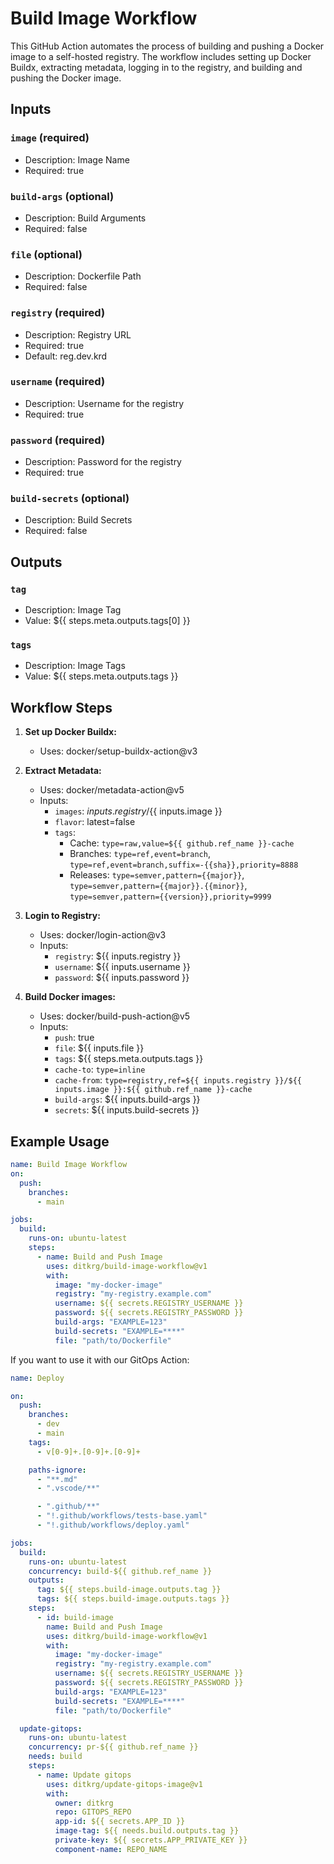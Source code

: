 # Build Image Workflow

This GitHub Action automates the process of building and pushing a Docker image to a self-hosted registry. The workflow includes setting up Docker Buildx, extracting metadata, logging in to the registry, and building and pushing the Docker image.

## Inputs

### `image` (required)
- Description: Image Name
- Required: true

### `build-args` (optional)
- Description: Build Arguments
- Required: false

### `file` (optional)
- Description: Dockerfile Path
- Required: false

### `registry` (required)
- Description: Registry URL
- Required: true
- Default: reg.dev.krd

### `username` (required)
- Description: Username for the registry
- Required: true

### `password` (required)
- Description: Password for the registry
- Required: true

### `build-secrets` (optional)
- Description: Build Secrets
- Required: false

## Outputs

### `tag`
- Description: Image Tag
- Value: ${{ steps.meta.outputs.tags[0] }}

### `tags`
- Description: Image Tags
- Value: ${{ steps.meta.outputs.tags }}

## Workflow Steps

1. **Set up Docker Buildx:**
   - Uses: docker/setup-buildx-action@v3

2. **Extract Metadata:**
   - Uses: docker/metadata-action@v5
   - Inputs:
     - `images`: ${{ inputs.registry }}/${{ inputs.image }}
     - `flavor`: latest=false
     - `tags`:
       - Cache: `type=raw,value=${{ github.ref_name }}-cache`
       - Branches: `type=ref,event=branch`, `type=ref,event=branch,suffix=-{{sha}},priority=8888`
       - Releases: `type=semver,pattern={{major}}`, `type=semver,pattern={{major}}.{{minor}}`, `type=semver,pattern={{version}},priority=9999`

3. **Login to Registry:**
   - Uses: docker/login-action@v3
   - Inputs:
     - `registry`: ${{ inputs.registry }}
     - `username`: ${{ inputs.username }}
     - `password`: ${{ inputs.password }}

4. **Build Docker images:**
   - Uses: docker/build-push-action@v5
   - Inputs:
     - `push`: true
     - `file`: ${{ inputs.file }}
     - `tags`: ${{ steps.meta.outputs.tags }}
     - `cache-to`: `type=inline`
     - `cache-from`: `type=registry,ref=${{ inputs.registry }}/${{ inputs.image }}:${{ github.ref_name }}-cache`
     - `build-args`: ${{ inputs.build-args }}
     - `secrets`: ${{ inputs.build-secrets }}

## Example Usage

```yaml
name: Build Image Workflow
on:
  push:
    branches:
      - main

jobs:
  build:
    runs-on: ubuntu-latest
    steps:
      - name: Build and Push Image
        uses: ditkrg/build-image-workflow@v1
        with:
          image: "my-docker-image"
          registry: "my-registry.example.com"
          username: ${{ secrets.REGISTRY_USERNAME }}
          password: ${{ secrets.REGISTRY_PASSWORD }}
          build-args: "EXAMPLE=123"
          build-secrets: "EXAMPLE=****"
          file: "path/to/Dockerfile"
```

If you want to use it with our GitOps Action:

```yaml
name: Deploy

on:
  push:
    branches:
      - dev
      - main
    tags:
      - v[0-9]+.[0-9]+.[0-9]+

    paths-ignore:
      - "**.md"
      - ".vscode/**"

      - ".github/**"
      - "!.github/workflows/tests-base.yaml"
      - "!.github/workflows/deploy.yaml"

jobs:
  build:
    runs-on: ubuntu-latest
    concurrency: build-${{ github.ref_name }}
    outputs:
      tag: ${{ steps.build-image.outputs.tag }}
      tags: ${{ steps.build-image.outputs.tags }}
    steps:
      - id: build-image
        name: Build and Push Image
        uses: ditkrg/build-image-workflow@v1
        with:
          image: "my-docker-image"
          registry: "my-registry.example.com"
          username: ${{ secrets.REGISTRY_USERNAME }}
          password: ${{ secrets.REGISTRY_PASSWORD }}
          build-args: "EXAMPLE=123"
          build-secrets: "EXAMPLE=****"
          file: "path/to/Dockerfile"

  update-gitops:
    runs-on: ubuntu-latest
    concurrency: pr-${{ github.ref_name }}
    needs: build
    steps:
      - name: Update gitops
        uses: ditkrg/update-gitops-image@v1
        with:
          owner: ditkrg
          repo: GITOPS_REPO
          app-id: ${{ secrets.APP_ID }}
          image-tag: ${{ needs.build.outputs.tag }}
          private-key: ${{ secrets.APP_PRIVATE_KEY }}
          component-name: REPO_NAME
```
